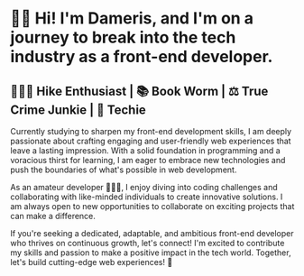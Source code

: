 # 👋🏾 Hi! I'm Dameris, and I'm on a journey to break into the tech industry as a **front-end developer**.

## 🤸🏾‍♀️ Hike Enthusiast | 📚 Book Worm | ⚖️ True Crime Junkie | 🌿 Techie 

Currently studying to sharpen my front-end development skills, I am deeply passionate about crafting engaging and user-friendly web experiences that leave a lasting impression. With a solid foundation in programming and a voracious thirst for learning, I am eager to embrace new technologies and push the boundaries of what's possible in web development.

As an amateur developer 👩🏾‍💻, I enjoy diving into coding challenges and collaborating with like-minded individuals to create innovative solutions. I am always open to new opportunities to collaborate on exciting projects that can make a difference.

If you're seeking a dedicated, adaptable, and ambitious front-end developer who thrives on continuous growth, let's connect! I'm excited to contribute my skills and passion to make a positive impact in the tech world. Together, let's build cutting-edge web experiences! 💫



